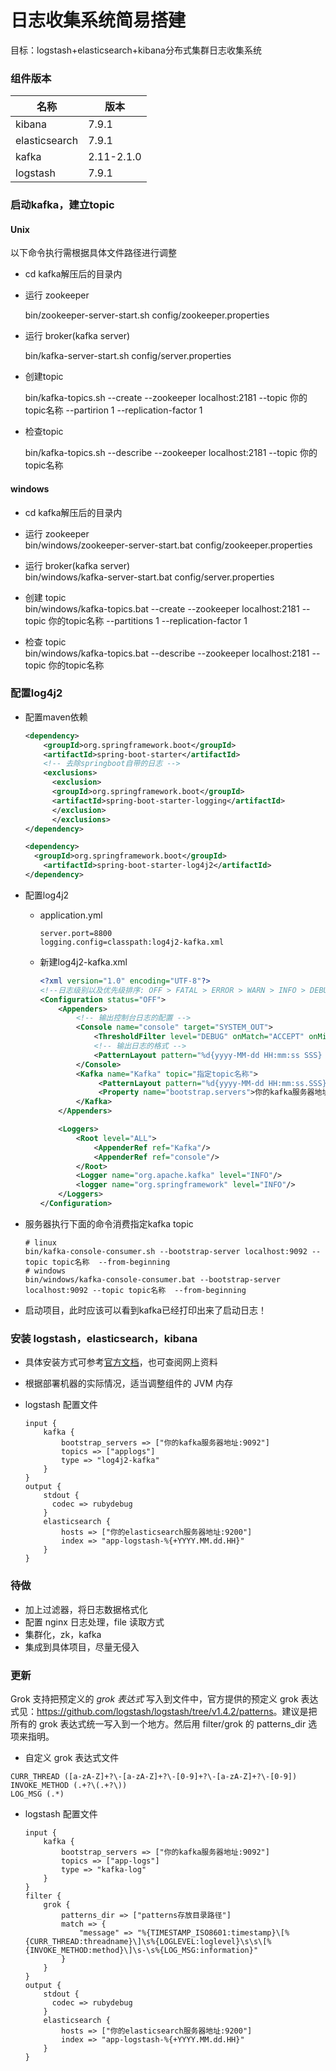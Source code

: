 # 日志收集系统简易搭建
目标：logstash+elasticsearch+kibana分布式集群日志收集系统



### 组件版本

| 名称          | 版本       |
| ------------- | ---------- |
| kibana        | 7.9.1      |
| elasticsearch | 7.9.1      |
| kafka         | 2.11-2.1.0 |
| logstash      | 7.9.1      |



### 启动kafka，建立topic

#### Unix
以下命令执行需根据具体文件路径进行调整
- cd kafka解压后的目录内

- 运行 zookeeper  

  bin/zookeeper-server-start.sh config/zookeeper.properties

- 运行 broker(kafka server)   

  bin/kafka-server-start.sh config/server.properties

- 创建topic

  bin/kafka-topics.sh --create --zookeeper localhost:2181 --topic 你的topic名称 --partirion 1 --replication-factor 1

- 检查topic

  bin/kafka-topics.sh --describe --zookeeper localhost:2181 --topic 你的topic名称



#### windows

- cd kafka解压后的目录内

- 运行 zookeeper  
  bin/windows/zookeeper-server-start.bat config/zookeeper.properties
- 运行 broker(kafka server)   
  bin/windows/kafka-server-start.bat config/server.properties
- 创建 topic   
  bin/windows/kafka-topics.bat --create --zookeeper localhost:2181 --topic 你的topic名称 --partitions 1 --replication-factor 1
- 检查 topic  
  bin/windows/kafka-topics.bat --describe --zookeeper localhost:2181 --topic 你的topic名称



### 配置log4j2

- 配置maven依赖

  ```xml
  <dependency>    
      <groupId>org.springframework.boot</groupId>    
      <artifactId>spring-boot-starter</artifactId>    
      <!-- 去除springboot自带的日志 -->       
      <exclusions>        
      	<exclusion>            
      	<groupId>org.springframework.boot</groupId>            
      	<artifactId>spring-boot-starter-logging</artifactId>        
      	</exclusion>    
    	</exclusions>
  </dependency>
  
  <dependency>    
  	<groupId>org.springframework.boot</groupId>   
      <artifactId>spring-boot-starter-log4j2</artifactId>
  </dependency>
  ```


- 配置log4j2

  - application.yml

    ```
    server.port=8800
    logging.config=classpath:log4j2-kafka.xml
    ```

  - 新建log4j2-kafka.xml

    ```xml
    <?xml version="1.0" encoding="UTF-8"?>
    <!--日志级别以及优先级排序: OFF > FATAL > ERROR > WARN > INFO > DEBUG > TRACE > ALL -->
    <Configuration status="OFF">
        <Appenders>
            <!-- 输出控制台日志的配置 -->
            <Console name="console" target="SYSTEM_OUT">
                <ThresholdFilter level="DEBUG" onMatch="ACCEPT" onMismatch="DENY"/>
                <!-- 输出日志的格式 -->
                <PatternLayout pattern="%d{yyyy-MM-dd HH:mm:ss SSS} [%t] %-5level %logger{36} - %msg%n"/>
            </Console>
            <Kafka name="Kafka" topic="指定topic名称">
                 <PatternLayout pattern="%d{yyyy-MM-dd HH:mm:ss.SSS}[%t] %-5level [%l] - %msg"/>
                 <Property name="bootstrap.servers">你的kafka服务器地址:9092</Property>
            </Kafka>
        </Appenders>
    
        <Loggers>
            <Root level="ALL">
                <AppenderRef ref="Kafka"/>
                <AppenderRef ref="console"/>
            </Root>
            <Logger name="org.apache.kafka" level="INFO"/>
            <logger name="org.springframework" level="INFO"/>
        </Loggers>
    </Configuration>
    ```

- 服务器执行下面的命令消费指定kafka topic

  ```shell
  # linux
  bin/kafka-console-consumer.sh --bootstrap-server localhost:9092 --topic topic名称  --from-beginning
  # windows
  bin/windows/kafka-console-consumer.bat --bootstrap-server localhost:9092 --topic topic名称  --from-beginning
  ```

- 启动项目，此时应该可以看到kafka已经打印出来了启动日志！



### 安装 logstash，elasticsearch，kibana

- 具体安装方式可参考[官方文档](https://www.elastic.co/guide/index.html)，也可查阅网上资料

- 根据部署机器的实际情况，适当调整组件的 JVM 内存

- logstash 配置文件

  ```
  input {
      kafka {
          bootstrap_servers => ["你的kafka服务器地址:9092"]
          topics => ["applogs"]
          type => "log4j2-kafka"
      }
  }
  output {
      stdout {
        codec => rubydebug
      }
      elasticsearch {
          hosts => ["你的elasticsearch服务器地址:9200"]
          index => "app-logstash-%{+YYYY.MM.dd.HH}"
      }
  }
  ```



### 待做

- 加上过滤器，将日志数据格式化
- 配置 nginx 日志处理，file 读取方式
- 集群化，zk，kafka
- 集成到具体项目，尽量无侵入



### 更新

Grok 支持把预定义的 *grok 表达式* 写入到文件中，官方提供的预定义 grok 表达式见：<https://github.com/logstash/logstash/tree/v1.4.2/patterns>。建议是把所有的 grok 表达式统一写入到一个地方。然后用 filter/grok 的 patterns_dir 选项来指明。

* 自定义 grok 表达式文件

```
CURR_THREAD ([a-zA-Z]+?\-[a-zA-Z]+?\-[0-9]+?\-[a-zA-Z]+?\-[0-9])
INVOKE_METHOD (.+?\(.+?\))
LOG_MSG (.*)
```



- logstash 配置文件

  ```
  input {
      kafka {
          bootstrap_servers => ["你的kafka服务器地址:9092"]
          topics => ["app-logs"]
          type => "kafka-log"
      }
  }
  filter {
      grok {
          patterns_dir => ["patterns存放目录路径"]
          match => {
              "message" => "%{TIMESTAMP_ISO8601:timestamp}\[%{CURR_THREAD:threadname}\]\s%{LOGLEVEL:loglevel}\s\s\[%{INVOKE_METHOD:method}\]\s-\s%{LOG_MSG:information}"
          }
      }
  }
  output {
      stdout {
        codec => rubydebug
      }
      elasticsearch {
          hosts => ["你的elasticsearch服务器地址:9200"]
          index => "app-logstash-%{+YYYY.MM.dd.HH}"
      }
  }
  ```